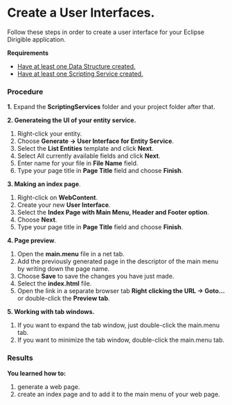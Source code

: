 # **Create a User Interfaces.**

Follow these steps in order to create a user interface for your Eclipse Dirigible application.

**Requirements**
* [Have at least one Data Structure created.](https://github.com/dirigiblelabs/curriculum/tree/master/KalinaGeorgieva/DataStructures.md)
* [Have at least one Scripting Service created.](https://github.com/dirigiblelabs/curriculum/tree/master/KalinaGeorgieva/ScriptingServices.md)

### Procedure

**1.** Expand the **ScriptingServices** folder and your project folder after that.

**2. Generateing the UI of your entity service.**
1. Right-click your entity.
2. Choose **Generate -> User Interface for Entity Service**.
3. Select the **List Entities** template and click **Next**.
4. Select All currently available fields and click **Next**.
5. Enter name for your file in **File Name** field.
6. Type your page title in **Page Title** field and choose **Finish**.

**3. Making an index page**.
1. Right-click on **WebContent**.
2. Create your new **User Interface**.
3. Select the **Index Page with Main Menu, Header and Footer option**.
4. Choose **Next**.
5. Type your page title in **Page Title** field and choose **Finish**.

**4. Page preview**.
1. Open the **main.menu** file in a net tab.
2. Add the previously generated page in the descriptor of the main menu by writing down the page name.
3. Choose **Save** to save the changes you have just made.
4. Select the **index.html** file.
5. Open the link in a separate browser tab **Right clicking the URL -> Goto...** or double-click the **Preview tab**.

**5. Working with tab windows.**
1. If you want to expand the tab window, just double-click the main.menu tab.
2. If you want to minimize the tab window, double-click the main.menu tab.

### Results
**You learned how to:**
1. generate a web page.
2. create an index page and to add it to the main menu of your web page.
